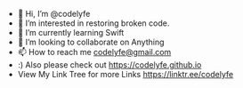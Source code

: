 - 👋 Hi, I’m @codelyfe
- 👀 I’m interested in restoring broken code.
- 🌱 I’m currently learning Swift
- 💞️ I’m looking to collaborate on Anything
- 📫 How to reach me codelyfe@gmail.com
- :) Also please check out https://codelyfe.github.io 
- View My Link Tree for more Links https://linktr.ee/codelyfe
<!---
codelyfe/codelyfe is a ✨ special ✨ repository because its `README.md` (this file) appears on your GitHub profile.
You can click the Preview link to take a look at your changes.
--->
